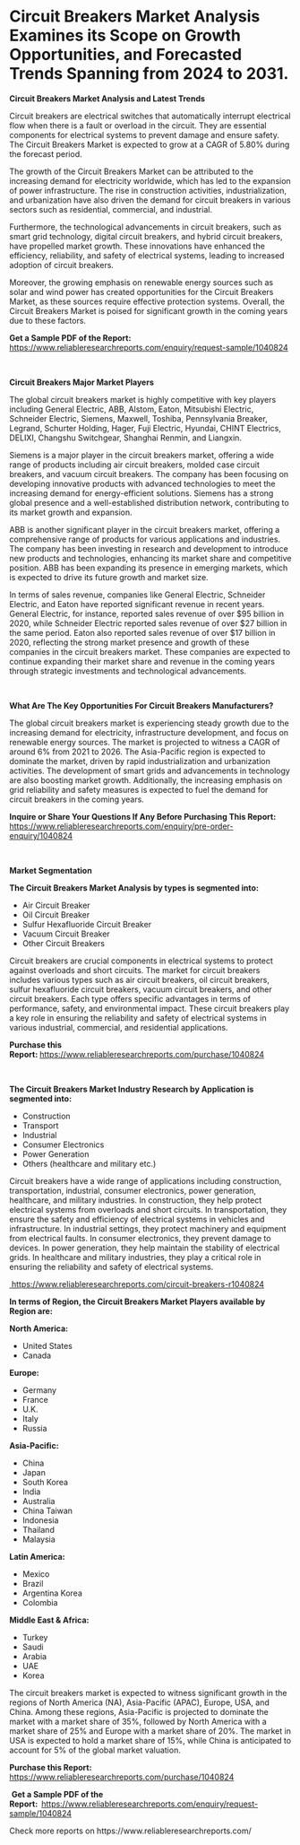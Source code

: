 <p><h1>Circuit Breakers Market Analysis Examines its Scope on Growth Opportunities, and Forecasted Trends Spanning from 2024 to 2031.</h1></p><p><strong>Circuit Breakers Market Analysis and Latest Trends</strong></p>
<p><p>Circuit breakers are electrical switches that automatically interrupt electrical flow when there is a fault or overload in the circuit. They are essential components for electrical systems to prevent damage and ensure safety. The Circuit Breakers Market is expected to grow at a CAGR of 5.80% during the forecast period. </p><p>The growth of the Circuit Breakers Market can be attributed to the increasing demand for electricity worldwide, which has led to the expansion of power infrastructure. The rise in construction activities, industrialization, and urbanization have also driven the demand for circuit breakers in various sectors such as residential, commercial, and industrial. </p><p>Furthermore, the technological advancements in circuit breakers, such as smart grid technology, digital circuit breakers, and hybrid circuit breakers, have propelled market growth. These innovations have enhanced the efficiency, reliability, and safety of electrical systems, leading to increased adoption of circuit breakers.</p><p>Moreover, the growing emphasis on renewable energy sources such as solar and wind power has created opportunities for the Circuit Breakers Market, as these sources require effective protection systems. Overall, the Circuit Breakers Market is poised for significant growth in the coming years due to these factors.</p></p>
<p><strong>Get a Sample PDF of the Report:&nbsp;</strong> <a href="https://www.reliableresearchreports.com/enquiry/request-sample/1040824">https://www.reliableresearchreports.com/enquiry/request-sample/1040824</a></p>
<p>&nbsp;</p>
<p><strong>Circuit Breakers Major Market Players</strong></p>
<p><p>The global circuit breakers market is highly competitive with key players including General Electric, ABB, Alstom, Eaton, Mitsubishi Electric, Schneider Electric, Siemens, Maxwell, Toshiba, Pennsylvania Breaker, Legrand, Schurter Holding, Hager, Fuji Electric, Hyundai, CHINT Electrics, DELIXI, Changshu Switchgear, Shanghai Renmin, and Liangxin.</p><p>Siemens is a major player in the circuit breakers market, offering a wide range of products including air circuit breakers, molded case circuit breakers, and vacuum circuit breakers. The company has been focusing on developing innovative products with advanced technologies to meet the increasing demand for energy-efficient solutions. Siemens has a strong global presence and a well-established distribution network, contributing to its market growth and expansion.</p><p>ABB is another significant player in the circuit breakers market, offering a comprehensive range of products for various applications and industries. The company has been investing in research and development to introduce new products and technologies, enhancing its market share and competitive position. ABB has been expanding its presence in emerging markets, which is expected to drive its future growth and market size.</p><p>In terms of sales revenue, companies like General Electric, Schneider Electric, and Eaton have reported significant revenue in recent years. General Electric, for instance, reported sales revenue of over $95 billion in 2020, while Schneider Electric reported sales revenue of over $27 billion in the same period. Eaton also reported sales revenue of over $17 billion in 2020, reflecting the strong market presence and growth of these companies in the circuit breakers market. These companies are expected to continue expanding their market share and revenue in the coming years through strategic investments and technological advancements.</p></p>
<p>&nbsp;</p>
<p><strong>What Are The Key Opportunities For Circuit Breakers Manufacturers?</strong></p>
<p><p>The global circuit breakers market is experiencing steady growth due to the increasing demand for electricity, infrastructure development, and focus on renewable energy sources. The market is projected to witness a CAGR of around 6% from 2021 to 2026. The Asia-Pacific region is expected to dominate the market, driven by rapid industrialization and urbanization activities. The development of smart grids and advancements in technology are also boosting market growth. Additionally, the increasing emphasis on grid reliability and safety measures is expected to fuel the demand for circuit breakers in the coming years.</p></p>
<p><strong>Inquire or Share Your Questions If Any Before Purchasing This Report:</strong> <a href="https://www.reliableresearchreports.com/enquiry/pre-order-enquiry/1040824">https://www.reliableresearchreports.com/enquiry/pre-order-enquiry/1040824</a></p>
<p>&nbsp;</p>
<p><strong>Market Segmentation</strong></p>
<p><strong>The Circuit Breakers Market Analysis by types is segmented into:</strong></p>
<p><ul><li>Air Circuit Breaker</li><li>Oil Circuit Breaker</li><li>Sulfur Hexafluoride Circuit Breaker</li><li>Vacuum Circuit Breaker</li><li>Other Circuit Breakers</li></ul></p>
<p><p>Circuit breakers are crucial components in electrical systems to protect against overloads and short circuits. The market for circuit breakers includes various types such as air circuit breakers, oil circuit breakers, sulfur hexafluoride circuit breakers, vacuum circuit breakers, and other circuit breakers. Each type offers specific advantages in terms of performance, safety, and environmental impact. These circuit breakers play a key role in ensuring the reliability and safety of electrical systems in various industrial, commercial, and residential applications.</p></p>
<p><strong>Purchase this Report:&nbsp;</strong><a href="https://www.reliableresearchreports.com/purchase/1040824">https://www.reliableresearchreports.com/purchase/1040824</a></p>
<p>&nbsp;</p>
<p><strong>The Circuit Breakers Market Industry Research by Application is segmented into:</strong></p>
<p><ul><li>Construction</li><li>Transport</li><li>Industrial</li><li>Consumer Electronics</li><li>Power Generation</li><li>Others (healthcare and military etc.)</li></ul></p>
<p><p>Circuit breakers have a wide range of applications including construction, transportation, industrial, consumer electronics, power generation, healthcare, and military industries. In construction, they help protect electrical systems from overloads and short circuits. In transportation, they ensure the safety and efficiency of electrical systems in vehicles and infrastructure. In industrial settings, they protect machinery and equipment from electrical faults. In consumer electronics, they prevent damage to devices. In power generation, they help maintain the stability of electrical grids. In healthcare and military industries, they play a critical role in ensuring the reliability and safety of electrical systems.</p></p>
<p><a href="https://www.reliableresearchreports.com/circuit-breakers-r1040824">&nbsp;https://www.reliableresearchreports.com/circuit-breakers-r1040824</a></p>
<p><strong>In terms of Region, the Circuit Breakers Market Players available by Region are:</strong></p>
<p>
    <p> <strong> North America: </strong>
        <ul>
            <li>United States</li>
            <li>Canada</li>
        </ul>
        </p> 
    <p> <strong> Europe: </strong>
        <ul>
            <li>Germany</li>
            <li>France</li>
            <li>U.K.</li>
            <li>Italy</li>
            <li>Russia</li>
        </ul>
        </p> 
    <p> <strong> Asia-Pacific: </strong>
        <ul>
            <li>China</li>
            <li>Japan</li>
            <li>South Korea</li>
            <li>India</li>
            <li>Australia</li>
            <li>China Taiwan</li>
            <li>Indonesia</li>
            <li>Thailand</li>
            <li>Malaysia</li>
        </ul>
        </p> 
    <p> <strong> Latin America: </strong>
        <ul>
            <li>Mexico</li>
            <li>Brazil</li>
            <li>Argentina Korea</li>
            <li>Colombia</li>
        </ul>
        </p> 
    <p> <strong> Middle East & Africa: </strong>
        <ul>
            <li>Turkey</li>
            <li>Saudi</li>
            <li>Arabia</li>
            <li>UAE</li>
            <li>Korea</li>
        </ul>
    </p>
    </p>
<p><p>The circuit breakers market is expected to witness significant growth in the regions of North America (NA), Asia-Pacific (APAC), Europe, USA, and China. Among these regions, Asia-Pacific is projected to dominate the market with a market share of 35%, followed by North America with a market share of 25% and Europe with a market share of 20%. The market in USA is expected to hold a market share of 15%, while China is anticipated to account for 5% of the global market valuation.</p></p>
<p><strong>Purchase this Report: </strong><a href="https://www.reliableresearchreports.com/purchase/1040824">https://www.reliableresearchreports.com/purchase/1040824</a></p>
<p>&nbsp;<strong>Get a Sample PDF of the Report:&nbsp;&nbsp;</strong><a href="https://www.reliableresearchreports.com/enquiry/request-sample/1040824">https://www.reliableresearchreports.com/enquiry/request-sample/1040824</a></p>
<p><strong></strong></p>
<p>Check more reports on https://www.reliableresearchreports.com/</p>